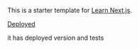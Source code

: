 This is a starter template for [Learn Next.js](https://nextjs.org/learn).

[Deployed](https://nextjs-front-seven.vercel.app/)

it has deployed version and tests
